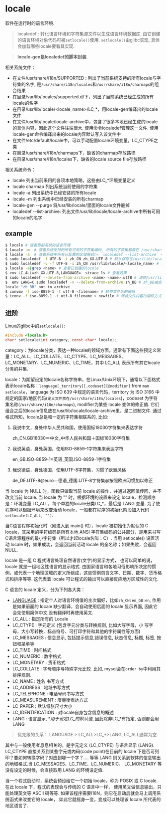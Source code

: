 # locale
软件在运行时的语言环境.

> localedef : 转化语言环境和字符集源文件以生成语言环境数据库, 由它创建的语言环境对象代码可被`setlocale()`使用. `setlocale()`由glibc实现, 具体会加载哪些locale要看其实现.

> **locale-gen是localedef的脚本封装**.

相关系统文件：
- 在文件/usr/share/i18n/SUPPORTED : 列出了当前系统支持的所有locale与字符集的名字, 是`/usr/share/i18n/locales`和`/usr/share/i18n/charmaps`的组合结果
- 在目录/var/lib/locales/supported.d/下，列出了当前系统已经生成的所有locale的名字
- 在目录/usr/lib/locale/<locale_name>/LC_*，用locale-gen编译出的locale文件
- 在文件/usr/lib/locale/locale-archive中，包含了很多本地已经生成的locale的具体内容，因此这个文件往往很大. 使用命令localedef管理这一文件. 使用locale-gen命令编译出来的locale内容默认写入该文件中
- 在文件/etc/default/locale中，可以手动配置locale环境变量，LC_CTYPE之类
- 在目录/usr/share/i18n/charmaps下，缺省的charmap存放路径
- 在目录/usr/share/i18n/locales下，缺省的locale source file存放路径

相关系统命令：
- locale 列出当前采用的各项本地策略，这些由LC_*环境变量定义
- locale charmap 列出系统当前使用的字符集
- locale -a 列出系统中已经安装的所有locale
- locale -m 列出系统中已经安装的所有charmap
- locale-gen --purge 将/usr/lib/locale/里面的locale文件删掉
- localedef --list-archive: 列出文件/usr/lib/locale/locale-archive中所有可用的locale的名字

## example
```bash
$ locale # 查看当前系统的语言环境
$ locale -m  # 查看系统支持的所有可用的字符集编码, 所有的字符集都放在 /usr/share/i18n/charmaps
$ locale -a  # 查看系统中所有已配置的区域格式(= `localedef --list-archive` + `C,C.UTF-8,POSIX`), 在`/usr/share/locale`下， 以 zh_CN.UTF-8 locale(`/usr/share/locale/zh_CN.UTF-8`) 为例，该目录中就包含了 LC_MESSAGES
$ sudo localedef -f UTF-8 -i zh_CN zh_XX.UTF-8 # 默认保存在/usr/lib/locale/locale-archive. 当locale_name未以`.UTF-8`作为结尾时`locale -a`会显示`zh_XX`和`zh_XX.utf8`两个locale???.
$ sudo localedef -v -f UTF-8 -i zh_CN /usr/lib/locale/<locale_name> # 根据模板创建locale并放入/usr/lib/locale/<locale_name>, 比如locale_name=zh_XX.UTF-8, locale_name同时会出现在`locale -a`中. 当locale_name未以`.UTF-8`作为结尾时仅创建`zh_XX`.
$ locale -a|grep <name> # 查看已创建的locale
$ env LC_ALL=zh_XX.UTF-8,LANGUAGE=  strace ls # 查看效果
$ sudo localedef --delete-from-archive <name> <name>.utf8 # 清理/usr/lib/locale/locale-archive
$  env LANG=C sudo localedef -v --delete-from-archive zh_BB # zh_BB被自定义放在了/usr/lib/locale下, 直接删除/usr/lib/locale/zh_BB即可
locale "zh_BB" not in archive
$ convmv -f iso-8859-1 -t utf-8 <filename> # 转换文件名的编码
$ iconv -f iso-8859-1 -t utf-8 filename > newfile # 转换文件内容的编码方式即转码
```

## 进阶
Linux的glibc中的`setlocale()`:
```c
#include <locale.h>
char* setlocale(int category, const char* locale);
```

category：为locale分类，表达一种locale的领域方面，通常有下面这些预定义常量：LC_ALL、LC_COLLATE、LC_CTYPE、LC_MESSAGES、LC_MONETARY、LC_NUMERIC、LC_TIME，其中 LC_ALL 表示所有其它locale分类的并集.

locale：为期望设定的locale名称字符串，在Linux/Unix环境下，通常以下面格式表示locale名称：`language[_territory][.codeset][@modifier]` from `man setlocale`，language 为 ISO 639 中规定的语言代码，territory 为 ISO 3166 中规定的国家/地区代码(`定义文件放在/usr/share/i18n/locales`)，codeset 为字符集名称(`/usr/share/i18n/charmaps`), modifier为某些 locale 变体的修正值. 它们组合之后的locale信息放在/usr/lib/locale/locale-archive里，是二进制文件. 通过格式所知，locale总是和一定的字符集相联系的, 比如:
1. 我说中文，身处中华人民共和国，使用国标18030字符集来表达字符

    zh_CN.GB18030＝中文_中华人民共和国＋国标18030字符集
1. 我说英语，身处英国，使用ISO-8859-1字符集来表达字符

    en_GB.ISO-8859-1=英语_英国.ISO-8859-1字符集
1. 我说德语，身处德国，使用UTF-8字符集，习惯了欧洲风格

    de_DE.UTF-8@euro＝德语_德国.UTF-8字符集@按照欧洲习惯加以修正


当 locale 为 NULL 时，函数只做取当前 locale 的操作，并通过返回值传回，并不改变当前 locale.
当 locale 为 "" 时，根据环境的设置来设定 locale，检测顺序是：环境变量 LC_ALL，每个单独的locale分类LC_*，最后是 LANG 变量. 为了使程序可以根据环境来改变活动 locale，一般都在程序的初始化阶段加入代码`setlocale(LC_ALL, "")`.

当C语言程序初始化时（刚进入到 main() 时），locale 被初始化为默认的 C locale，其采用的字符编码是所有本地 ANSI 字符集编码的公共部分，是用来书写C语言源程序的最小字符集（所以才起locale名叫：C）.
当用 setlocale() 设置活动 locale 时，如果成功，会返回当前活动 locale 的全名称；如果失败，会返回 NULL. 

locale 是一组 C 程式语言处理自然语言(文字)的显示方式， 也可以简单的说，locale 就是一组地区性语言的显示格式. 由国家语言和各地习俗影响所决定的惯例，或代表一个地理区域的定义所组成，这些惯例包含文字、日期、数字、货币格式和排序等等. 这代表着 locale 可让程式的输出可以直接反应地方区域性的文化.

C 语言的 locale 定义，分为下列各大类：
- [LANGUAGE](https://www.gnu.org/software/gettext/manual/gettext.html#The-LANGUAGE-variable) : 指定个人对语言环境值的主次偏好，比如`zh_CN:en_GB:en`, 作用是如果前面的 locale 缺少翻译，会自动使用后面的 locale 显示界面, 因此它会先使用简体中文,没有翻译时再使用英文.
- LC_ALL : 指定所有的 Locale
- LC_CTYPE : 字元定义 (包含字元分类与转换规则, 比如大写字母，小 写字母，大小写转换，标点符号、可打印字符和其他的字符属性等方面)
- LC_MESSAGES : 信息显示, 包括提示信息,错误信息, 状态信息, 标题, 标签, 按钮和菜单等
- LC_TIME : 时间格式
- LC_NUMERIC : 数字格式
- LC_MONETARY : 货币格式
- LC_COLLATE : 字母顺序与特殊字元比较. 比如, mysql会在`order by`中利用其排序规则.
- LC_NAME : 姓名 书写方式
- LC_ADDRESS : 地址书写方式
- LC_TELEPHONE : 电话号码书写方式
- LC_MEASUREMENT : 度量衡表达方式
- LC_PAPER : 默认纸张尺寸大小
- LC_IDENTIFICATION : 对locale自身包含信息的概述
- LANG : 语言显示, **用于设定LC_*的默认值**, 因此除非LC_*有指定, 否则都会用LANG

> 优先级的关系： LANGUAGE > LC_ALL>LC_*>LANG, LC_ALL通常为空.

其中与一般使用者息息相关的，是字元定义 (LC_CTYPE) 与语言显示 (LANG). LC_CTYPE 直接关系到某些字元或内码(code point)在目前的 locale 下是否可列印？要如何转换字码？对应到哪一个字？.... 等等.LANG 则关系到软体的信息输出的地域格式.当 LC_MESSAGES、LC_TIME、LC_NUMERIC、 LC_MONETARY 等没有设定的时候，会直接取用 LANG 的环境设定值.

当一个程式启动时，系统会预设给它一个初始 locale，称为 POSIX 或 C locale. 在此 locale 下，程式的表现会与传统的 C 语言中一样， 使用英文做信息输出，只能处理英文等 ASCII 码等等. 如果该程序需要I18N，则它在启动后就会马上调用系统函式来改变它的 locale， 如此它就摇身一变，变成可以处理该 locale 所代表的地区语言了.